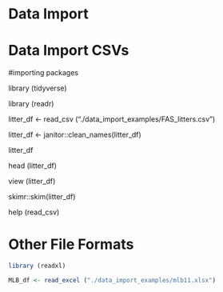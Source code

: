 Data Import
================

# Data Import CSVs

\#importing packages

library (tidyverse)

library (readr)

litter_df \<- read_csv (“./data_import_examples/FAS_litters.csv”)

litter_df \<- janitor::clean_names(litter_df)

litter_df

head (litter_df)

view (litter_df)

skimr::skim(litter_df)

help (read_csv)

# Other File Formats

``` r
library (readxl)

MLB_df <- read_excel ("./data_import_examples/mlb11.xlsx")
```
